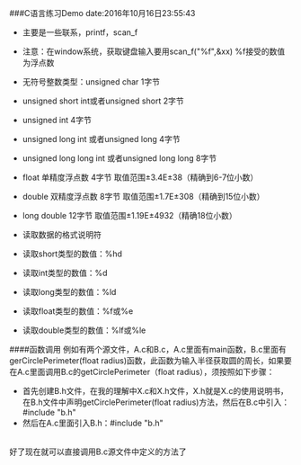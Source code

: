 ###C语言练习Demo 
date:2016年10月16日23:55:43
* 主要是一些联系，printf，scan_f 
* 注意：在window系统，获取键盘输入要用scan_f("%f",&xx)  %f接受的数值为浮点数
* 无符号整数类型：unsigned char 1字节
* unsigned short int或者unsigned short 2字节
* unsigned int 4字节
* unsigned long int 或者unsigned long 4字节
* unsigned long long int 或者unsigned long long 8字节
* float 单精度浮点数 4字节 取值范围±3.4E±38（精确到6-7位小数）
* double 双精度浮点数 8字节 取值范围±1.7E±308（精确到15位小数）
* long double  12字节 取值范围±1.19E±4932（精确18位小数）

* 读取数据的格式说明符
* 读取short类型的数值：%hd
* 读取int类型的数值：%d
* 读取long类型的数值：%ld
* 读取float类型的数值：%f或%e
* 读取double类型的数值：%lf或%le

####函数调用
例如有两个源文件，A.c和B.c，A.c里面有main函数，B.c里面有gerCirclePerimeter(float radius)函数，此函数为输入半径获取圆的周长，如果要在A.c里面调用B.c的getCirclePerimeter（float radius），须按照如下步骤：
* 首先创建B.h文件，在我的理解中X.c和X.h文件，X.h就是X.c的使用说明书，在B.h文件中声明getCirclePerimeter(float radius)方法，然后在B.c中引入：#include "b.h"
* 然后在A.c里面引入B.h：#include "b.h" 

</br>好了现在就可以直接调用B.c源文件中定义的方法了

